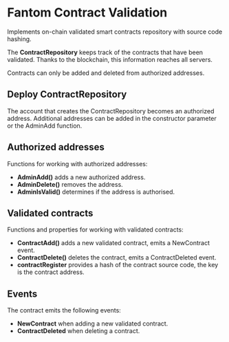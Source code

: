 # Fantom Contract Validation

Implements on-chain validated smart contracts repository with source code hashing.

The **ContractRepository** keeps track of the contracts that have been validated. Thanks to the blockchain, this information reaches all servers.

Contracts can only be added and deleted from authorized addresses.

## Deploy ContractRepository

The account that creates the ContractRepository becomes an authorized address. Additional addresses can be added in the constructor parameter or the AdminAdd function.

## Authorized addresses

Functions for working with authorized addresses:

- **AdminAdd()** adds a new authorized address.
- **AdminDelete()** removes the address.
- **AdminIsValid()** determines if the address is authorised.

## Validated contracts

Functions and properties for working with validated contracts:

- **ContractAdd()** adds a new validated contract, emits a NewContract event.
- **ContractDelete()** deletes the contract, emits a ContractDeleted event.
- **contractRegister** provides a hash of the contract source code, the key is the contract address.

## Events

The contract emits the following events:

- **NewContract** when adding a new validated contract.
- **ContractDeleted** when deleting a contract.
